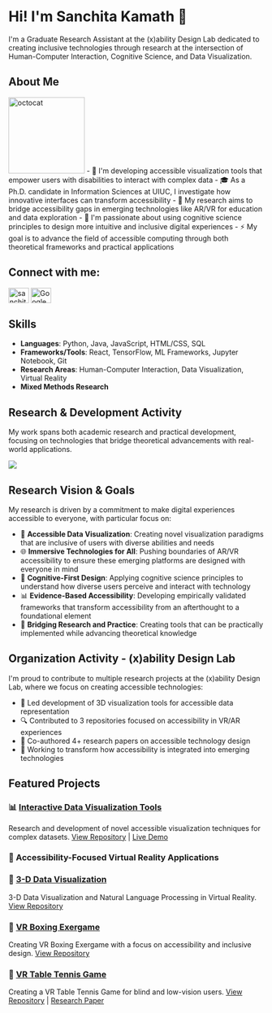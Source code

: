 # Hi! I'm Sanchita Kamath 👋

I'm a Graduate Research Assistant at the (x)ability Design Lab dedicated to creating inclusive technologies through research at the intersection of Human-Computer Interaction, Cognitive Science, and Data Visualization.

## About Me
<img src="https://github.com/user-attachments/assets/e06b5dc6-acde-4dc7-bc99-17f8f7595f67" alt="octocat" width="150"/>
- 🔭 I'm developing accessible visualization tools that empower users with disabilities to interact with complex data
- 🎓 As a Ph.D. candidate in Information Sciences at UIUC, I investigate how innovative interfaces can transform accessibility
- 🌟 My research aims to bridge accessibility gaps in emerging technologies like AR/VR for education and data exploration
- 🧠 I'm passionate about using cognitive science principles to design more intuitive and inclusive digital experiences
- ⚡ My goal is to advance the field of accessible computing through both theoretical frameworks and practical applications

## Connect with me:

<p align="left">
<a href="https://linkedin.com/in/sanchitakamath" target="blank"><img align="center" src="https://raw.githubusercontent.com/rahuldkjain/github-profile-readme-generator/master/src/images/icons/Social/linked-in-alt.svg" alt="sanchitakamath" height="30" width="40" /></a>
<a href="https://scholar.google.com/citations?user=VIPF0M8AAAAJ&hl=en" target="blank"><img align="center" src="https://raw.githubusercontent.com/simple-icons/simple-icons/develop/icons/googlescholar.svg" alt="Google Scholar" height="30" width="40" /></a>
</p>

## Skills

- **Languages**: Python, Java, JavaScript, HTML/CSS, SQL
- **Frameworks/Tools**: React, TensorFlow, ML Frameworks, Jupyter Notebook, Git
- **Research Areas**: Human-Computer Interaction, Data Visualization, Virtual Reality
- **Mixed Methods Research**

## Research & Development Activity

<p>
My work spans both academic research and practical development, focusing on technologies that bridge theoretical advancements with real-world applications.
</p>

<p>
<img align="center" src="https://github-profile-summary-cards.vercel.app/api/cards/profile-details?username=SK-143381&theme=github" />
</p>

## Research Vision & Goals

<p>
My research is driven by a commitment to make digital experiences accessible to everyone, with particular focus on:

- 🎯 **Accessible Data Visualization**: Creating novel visualization paradigms that are inclusive of users with diverse abilities and needs
- 🌐 **Immersive Technologies for All**: Pushing boundaries of AR/VR accessibility to ensure these emerging platforms are designed with everyone in mind
- 🧩 **Cognitive-First Design**: Applying cognitive science principles to understand how diverse users perceive and interact with technology
- 📊 **Evidence-Based Accessibility**: Developing empirically validated frameworks that transform accessibility from an afterthought to a foundational element
- 🤝 **Bridging Research and Practice**: Creating tools that can be practically implemented while advancing theoretical knowledge
</p>

## Organization Activity - (x)ability Design Lab

<p>
I'm proud to contribute to multiple research projects at the (x)ability Design Lab, where we focus on creating accessible technologies:

- 🧪 Led development of 3D visualization tools for accessible data representation
- 🔍 Contributed to 3 repositories focused on accessibility in VR/AR experiences
- 📝 Co-authored 4+ research papers on accessible technology design
- 🚀 Working to transform how accessibility is integrated into emerging technologies
</p>

## Featured Projects

### 📊 [Interactive Data Visualization Tools](https://github.com/SK-143381/data-viz-tools)

Research and development of novel accessible visualization techniques for complex datasets.
[View Repository](https://github.com/xability/a11y_dashboard) | [Live Demo](https://xabilitylab.shinyapps.io/a11y_dashboard/)

### 📱 Accessibility-Focused Virtual Reality Applications

### 🔮 [3-D Data Visualization](https://github.com/xability/3d_viz)

3-D Data Visualization and Natural Language Processing in Virtual Reality.
[View Repository](https://github.com/xability/3d_viz)

### 🥊 [VR Boxing Exergame](https://github.com/xability/a11y_vr_boxing_game)

Creating VR Boxing Exergame with a focus on accessibility and inclusive design.
[View Repository](https://github.com/xability/a11y_vr_boxing_game)

### 🏓 [VR Table Tennis Game](https://github.com/xability/a11y_vr_exergame)

Creating a VR Table Tennis Game for blind and low-vision users.
[View Repository](https://github.com/xability/a11y_vr_exergame) | [Research Paper](https://dl.acm.org/doi/pdf/10.1145/3663548.3688526)
